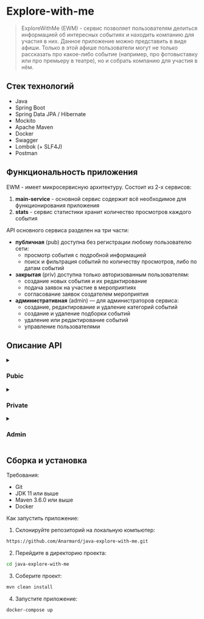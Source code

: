# Explore-with-me

> ExploreWithMe (EWM) - сервис позволяет пользователям делиться информацией об интересных событиях и находить компанию для участия в них.
> Данное приложение можно представить в виде афиши. Только в этой афише пользователи могут не только рассказать про какое-либо событие (например, про фотовыставку или про премьеру в театре), но  и собрать компанию для участия в нём.

## Стек технологий
- Java
- Spring Boot
- Spring Data JPA / Hibernate
- Mockito
- Apache Maven
- Docker
- Swagger
- Lombok (+ SLF4J)
- Postman

## Функциональность приложения
EWM - имеет микросервисную архитектуру. Состоит из 2-х сервисов:
1. **main-service** - основной сервис содержит всё необходимое для функционирования приложения
2. **stats** - сервис статистики хранит количество просмотров каждого события

API основного сервиса разделен на три части:
- **публичная** (pub) доступна без регистрации любому пользователю сети:
    - просмотр события с подробной информацией
    - поиск и фильтрация событий по количеству просмотров, либо по датам событий
- **закрытая** (priv) доступна только авторизованным пользователям:
    - создание новых события и их редактирование
    - подача заявок на участие в мероприятиях
    - согласование заявок создателем мероприятия
- **административная** (admin) — для администраторов сервиса:
    - создание, редактирование и удаление категорий событий
    - создание и удаление подборки событий
    - удаление или редактирование событий
    - управление пользователями


## Описание API
<details>
  <summary><h3>Pubic</h3></summary>

- **GET** /compilations - просмотр подборок событий
- **GET** /compilations/{compId} - просмотр подборки событий по compId
- **GET** /categories - просмотр всех категорий
- **GET** /categories/{catId} - просмотр категории по catId
- **GET** /events - просмотр события с возможностью фильтрации
- **GET** /events/{id} - просмотр события по id
- **GET** /events/{id}/comments - просмотр комментариев к событию с id
</details>
<details>
  <summary><h3>Private</h3></summary>

- **GET** /users/{userId}/events - просмотр событий пользователя с userId
- **POST** /users/{userId}/events - добавление нового события пользователем с userId
- **GET** /users/{userId}/events/{eventId} - просмотр полной информации о событии с eventId, созданного пользователем с userId
- **PATCH** /users/{userId}/events/{eventId} - изменения события с eventId, созданного пользователем с userId
- **GET** /users/{userId}/events/{eventId}/requests - просмотр информации о заявках на участие в событии с eventId, созданного пользователем с userId
- **PATCH** /users/{userId}/events/{eventId}/requests - изменение статуса заявки на участие в событии с eventId, созданного пользователем с userId
- **GET** /users/{userId}/requests - просмотр всех заявок пользователя с userId
- **POST** /users/{userId}/requests - создание заявки на участие в событии пользователем с userId
- **PATCH** /users/{userId}/requests/{requestId}/cancel - отмена заявки с requestId пользователем с userId
- **POST** /users/{userId}/comments - создание комментария пользователем с userId
- **DELETE** /users/{userId}/comments/{commentId} - удаление комментария пользователем с userId
- **PATCH** /users/{userId}/comments - изменение комментария пользователем с userId
</details>
<details> 
 <summary><h3>Admin</h3></summary>

- **GET** /admin/events - поиск события
- **PATCH** /admin/events/{eventId} - редактирование события с eventId
- **DELETE** /admin/events/{commentId} - удаление комментария
- **POST** /admin/categories - создание новой категории
- **DELETE** /admin/categories/{catId} - удаление категории с catId
- **PATCH** /admin/categories/{catId} - изменение категории с catId
- **POST** /admin/compilations - создание новой подборки
- **DELETE** /admin/compilations/{compId} - удаление подборки с compId
- **PATCH** /admin/compilations/{compId} - изменение подборки с compId
- **GET** /admin/users - просмотр инфо о пользователях
- **POST** /admin/users - создание нового пользователя
- **DELETE** /admin/users/{userId} - удаление пользователя с userId
</details>

## Сборка и установка
Требования:
- Git
- JDK 11 или выше
- Maven 3.6.0 или выше
- Docker

Как запустить приложение:
1. Склонируйте репозиторий на локальную компьютер:
```bash
https://github.com/Anarmard/java-explore-with-me.git
```
2. Перейдите в директорию проекта:
```bash
cd java-explore-with-me
```
3. Соберите проект:
```bash
mvn clean install
```
4. Запустите приложение:
```bash
docker-compose up
```




